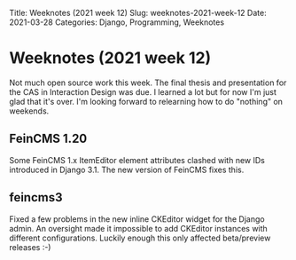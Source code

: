 Title: Weeknotes (2021 week 12)
Slug: weeknotes-2021-week-12
Date: 2021-03-28
Categories: Django, Programming, Weeknotes

# Weeknotes (2021 week 12)

Not much open source work this week. The final thesis and presentation for the CAS in Interaction Design was due. I learned a lot but for now I'm just glad that it's over. I'm looking forward to relearning how to do "nothing" on weekends.

## FeinCMS 1.20

Some FeinCMS 1.x ItemEditor element attributes clashed with new IDs introduced in Django 3.1. The new version of FeinCMS fixes this.

## feincms3

Fixed a few problems in the new inline CKEditor widget for the Django admin. An oversight made it impossible to add CKEditor instances with different configurations. Luckily enough this only affected beta/preview releases :-)
